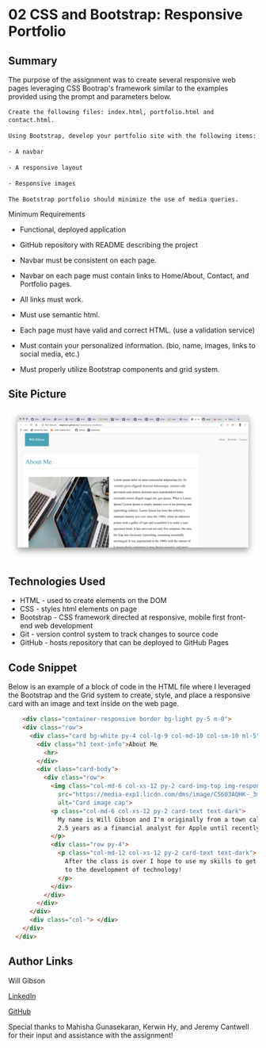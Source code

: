 # 02 CSS and Bootstrap: Responsive Portfolio


## Summary 

The purpose of the assignment was to create several responsive web pages  leveraging CSS Bootrap's framework similar to the examples provided using the prompt and parameters below.

```
Create the following files: index.html, portfolio.html and contact.html.

Using Bootstrap, develop your portfolio site with the following items:

- A navbar

- A responsive layout

- Responsive images

The Bootstrap portfolio should minimize the use of media queries.
```
Minimum Requirements

- Functional, deployed application

- GitHub repository with README describing the project

- Navbar must be consistent on each page.

- Navbar on each page must contain links to Home/About, Contact, and Portfolio pages.

- All links must work.

- Must use semantic html.

- Each page must have valid and correct HTML. (use a validation service)

- Must contain your personalized information. (bio, name, images, links to social media, etc.)

- Must properly utilize Bootstrap components and grid system.

## Site Picture
![Site](./assets/images/about-me.png)

## Technologies Used
- HTML - used to create elements on the DOM
- CSS - styles html elements on page
- Bootstrap - CSS framework directed at responsive, mobile first front-end web development
- Git - version control system to track changes to source code
- GitHub - hosts repository that can be deployed to GitHub Pages

## Code Snippet

Below is an example of a block of code in the HTML file where I leveraged the Bootstrap and the Grid system to create, style, and place a responsive card with an image and text inside on the web page.

```html
    <div class="container-responsive border bg-light py-5 m-0">
    <div class="row">
      <div class="card bg-white py-4 col-lg-9 col-md-10 col-sm-10 ml-5">
        <div class="h1 text-info">About Me
          <hr>
        </div>
        <div class="card-body">
          <div class="row">
            <img class="col-md-6 col-xs-12 py-2 card-img-top img-responsive"
              src="https://media-exp1.licdn.com/dms/image/C5603AQHK-_3mwh2xEQ/profile-displayphoto-shrink_200_200/0?e=1590019200&v=beta&t=JlwObXlYCOBQY-927XEvpJ9wJ2F1QOlarYh8RRSq78Y"
              alt="Card image cap">
            <p class="col-md-6 col-xs-12 py-2 card-text text-dark">
              My name is Will Gibson and I'm originally from a town called Danville. After graduating from USC I spent
              2.5 years as a financial analyst for Apple until recently when I decided to learn to code!
            </p>
            <div class="row py-4">
              <p class="col-md-12 col-xs-12 py-2 card-text text-dark">
                After the class is over I hope to use my skills to get a role in Product Management so I can be closer
                to the development of technology!
              </p>
            </div>
          </div>
        </div>
      </div>
      <div class="col-"> </div>
    </div>
  </div>
```

## Author Links

Will Gibson

[LinkedIn](https://www.linkedin.com/in/wtgibson/)

[GitHub](https://github.com/wtgibson/1-code-refactor)

Special thanks to Mahisha Gunasekaran, Kerwin Hy, and Jeremy Cantwell for their input and assistance with the assignment!
